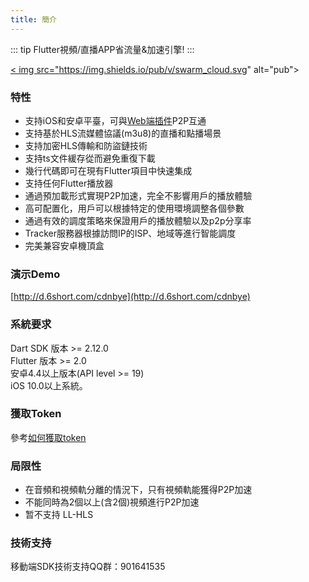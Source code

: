 ```yaml
---
title: 簡介
---
```


::: tip
Flutter視頻/直播APP省流量&加速引擎!
:::

<a href="https://pub.dartlang.org/packages/swarm_cloud">< img src="https://img.shields.io/pub/v/swarm_cloud.svg" alt="pub"></a >
### 特性
- 支持iOS和安卓平臺，可與[Web端插件](https://github.com/cdnbye/hlsjs-p2p-engine)P2P互通
- 支持基於HLS流媒體協議(m3u8)的直播和點播場景
- 支持加密HLS傳輸和防盜鏈技術
- 支持ts文件緩存從而避免重復下載
- 幾行代碼即可在現有Flutter項目中快速集成
- 支持任何Flutter播放器
- 通過預加載形式實現P2P加速，完全不影響用戶的播放體驗
- 高可配置化，用戶可以根據特定的使用環境調整各個參數
- 通過有效的調度策略來保證用戶的播放體驗以及p2p分享率
- Tracker服務器根據訪問IP的ISP、地域等進行智能調度
- 完美兼容安卓機頂盒

### 演示Demo
[http://d.6short.com/cdnbye](http://d.6short.com/cdnbye)

### 系統要求
Dart SDK 版本 >= 2.12.0
<br>
Flutter 版本 >= 2.0
<br>
安卓4.4以上版本(API level >= 19)
<br>
iOS 10.0以上系統。

### 獲取Token
參考[如何獲取token](/cn/views/bindings.html#綁定-app-id-並獲取token)

### 局限性
- 在音頻和視頻軌分離的情況下，只有視頻軌能獲得P2P加速
- 不能同時為2個以上(含2個)視頻進行P2P加速
- 暂不支持 LL-HLS

### 技術支持
移動端SDK技術支持QQ群：901641535
